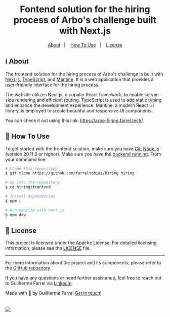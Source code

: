<h1 align="center">
  Fontend solution for the hiring process of Arbo's challenge built with Next.js
</h1>

<!-- <p align="center" style="margin-bottom: 4%">
  <img alt="GitHub top language" src="https://img.shields.io/github/languages/top/farreltobias/hiring.svg">
  <a href="https://app.codacy.com/gh/farreltobias/hiring/dashboard?utm_source=gh&utm_medium=referral&utm_content=&utm_campaign=Badge_grade">
    <img src="https://app.codacy.com/project/badge/Grade/994a07271e7b45ab990485e642ccef20"/>
  </a>
  <img alt="Repository size" src="https://img.shields.io/github/repo-size/farreltobias/hiring.svg">
  <a href="https://github.com/farreltobias/hiring/commits/main">
    <img alt="GitHub last commit" src="https://img.shields.io/github/last-commit/farreltobias/hiring.svg">
  </a>
  <a href="https://github.com/farreltobias/hiring/issues">
    <img alt="Repository issues" src="https://img.shields.io/github/issues/farreltobias/hiring.svg">
  </a>
  <img alt="License" src="https://img.shields.io/github/license/farreltobias/financial-api.svg">
</p> -->

<p align="center">
  <a href="#information_source-about">About</a>&nbsp;&nbsp;&nbsp;|&nbsp;&nbsp;&nbsp;
  <!-- <a href="#muscle-new-features">New Features</a>&nbsp;&nbsp;&nbsp;|&nbsp;&nbsp;&nbsp; -->
  <!-- <a href="#desktop_computer-exemple">Exemple</a>&nbsp;&nbsp;&nbsp;|&nbsp;&nbsp;&nbsp; -->
  <a href="#thinking-how-to-use">How To Use</a>&nbsp;&nbsp;&nbsp;|&nbsp;&nbsp;&nbsp;
  <a href="#memo-license">License</a>
</p>

## :information_source: About

The frontend solution for the hiring process of Arbo's challenge is built with [Next.js](https://nextjs.org), [TypeScript](https://www.typescriptlang.org/), and [Mantine](https://mantine.dev/). It is a web application that provides a user-friendly interface for the hiring process.

The website utilizes Next.js, a popular React framework, to enable server-side rendering and efficient routing. TypeScript is used to add static typing and enhance the development experience. Mantine, a modern React UI library, is employed to create beautiful and responsive UI components.

You can check it out using this link: https://arbo-hiring.farrel.tech/.

<!-- ## :muscle: New Features

Added :sparkles:TRANSACTIONS:sparkles: from account to account! -->

<!-- ## :desktop_computer: Exemple

Here's a exemple by performing a transaction in Insomnia

<img src="https://i.imgur.com/g5Y7xHK.gif"/> -->

## :thinking: How To Use

To get started with the frontend solution, make sure you have [Git](https://git-scm.com), [Node.js][nodejs] (version 20.11.0 or higher). Make sure you have the [backend running](https://github.com/farreltobias/hiring/backend). From your command line:

```bash
# Clone this repository
$ git clone https://github.com/farreltobias/hiring hiring

# Go into the repository
$ cd hiring/frontend

# Install dependencies
$ npm i

# Run website with next.js
$ npm dev
```

## :memo: License
This project is licensed under the Apache License. For detailed licensing information, please see the [LICENSE](https://github.com/farreltobias/hiring/blob/main/LICENSE) file.

---

For more information about the project and its components, please refer to the [GitHub repository](https://github.com/farreltobias/hiring).

If you have any questions or need further assistance, feel free to reach out to Guilherme Farrel via [LinkedIn](https://www.linkedin.com/in/farreltobias/).

Made with :yellow_heart: by Guilherme Farrel [Get in touch!](https://www.linkedin.com/in/farreltobias/)

<a align="center" href="https://farrel.tech">
  <img style="margin-top: 4%;" src="https://i.imgur.com/IseCjin.jpg"/>
</a>

[nodejs]: https://nodejs.org/
[pnpm]: https://pnpm.io/

